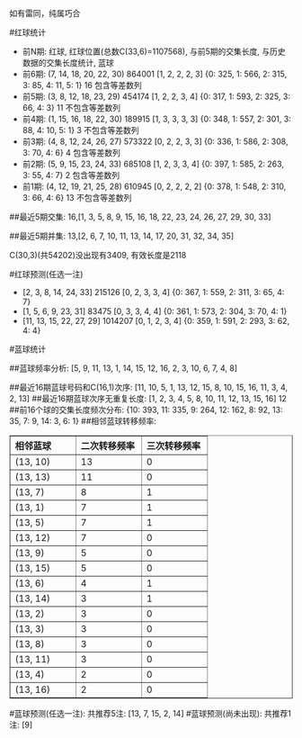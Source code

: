 <!-- 
.. title: 双色球2012024期(2012-03-01)数据分析报告
.. slug: slott-2012024-2012-03-01-report
.. date: 2012-03-02 08:00:00 UTC+08:00
.. tags: Lottery
.. link: 
.. description: 
.. type: text
-->

如有雷同，纯属巧合

<!-- TEASER_END-->

#红球统计

- 前N期: 红球, 红球位置(总数C(33,6)=1107568), 与前5期的交集长度, 与历史数据的交集长度统计, 蓝球
- 前6期: (7, 14, 18, 20, 22, 30) 864001 [1, 2, 2, 2, 3] {0: 325, 1: 566, 2: 315, 3: 85, 4: 11, 5: 1} 16 包含等差数列
- 前5期: (3, 8, 12, 18, 23, 29) 454174 [1, 2, 2, 3, 4] {0: 317, 1: 593, 2: 325, 3: 66, 4: 3} 11 不包含等差数列
- 前4期: (1, 15, 16, 18, 22, 30) 189915 [1, 3, 3, 3, 3] {0: 348, 1: 557, 2: 301, 3: 88, 4: 10, 5: 1} 3 不包含等差数列
- 前3期: (4, 8, 12, 24, 26, 27) 573322 [0, 2, 2, 3, 3] {0: 336, 1: 586, 2: 308, 3: 70, 4: 6} 4 包含等差数列
- 前2期: (5, 9, 15, 23, 24, 33) 685108 [1, 2, 3, 3, 4] {0: 397, 1: 585, 2: 263, 3: 55, 4: 7} 2 包含等差数列
- 前1期: (4, 12, 19, 21, 25, 28) 610945 [0, 2, 2, 2, 2] {0: 378, 1: 548, 2: 310, 3: 66, 4: 6} 13 不包含等差数列

##最近5期交集:
16,[1, 3, 5, 8, 9, 15, 16, 18, 22, 23, 24, 26, 27, 29, 30, 33]

##最近5期并集:
13,[2, 6, 7, 10, 11, 13, 14, 17, 20, 31, 32, 34, 35]

C(30,3)(共54202)没出现有3409, 
有效长度是2118

#红球预测(任选一注)

- [2, 3, 8, 14, 24, 33] 215126 [0, 2, 3, 3, 4] {0: 367, 1: 559, 2: 311, 3: 65, 4: 7}
- [1, 5, 6, 9, 23, 31] 83475 [0, 3, 3, 4, 4] {0: 361, 1: 573, 2: 304, 3: 70, 4: 1}
- [11, 13, 15, 22, 27, 29] 1014207 [0, 1, 2, 3, 4] {0: 359, 1: 591, 2: 293, 3: 62, 4: 4}

#蓝球统计

##蓝球频率分析:
[5, 9, 11, 13, 1, 14, 15, 12, 16, 2, 3, 10, 6, 7, 4, 8]

##最近16期蓝球号码和C(16,1)次序:
[11, 10, 5, 1, 13, 12, 15, 8, 10, 15, 16, 11, 3, 4, 2, 13]
##最近16期蓝球次序无重复长度:
[1, 2, 3, 4, 5, 8, 10, 11, 12, 13, 15, 16] 12
##前16个球的交集长度频次分布:
{10: 393, 11: 335, 9: 264, 12: 162, 8: 92, 13: 35, 7: 9, 14: 3, 6: 1}
##相邻蓝球转移频率:
<table border="1" class="table table-striped dataframe">
  <thead>
    <tr style="text-align: left;">
      <th style="min-width: 100px;">相邻蓝球</th>
      <th style="min-width: 100px;">二次转移频率</th>
      <th style="min-width: 100px;">三次转移频率</th>
    </tr>
  </thead>
  <tbody>
    <tr>
      <td> (13, 10)</td>
      <td> 13</td>
      <td> 0</td>
    </tr>
    <tr>
      <td> (13, 13)</td>
      <td> 11</td>
      <td> 0</td>
    </tr>
    <tr>
      <td>  (13, 7)</td>
      <td>  8</td>
      <td> 1</td>
    </tr>
    <tr>
      <td>  (13, 1)</td>
      <td>  7</td>
      <td> 1</td>
    </tr>
    <tr>
      <td>  (13, 5)</td>
      <td>  7</td>
      <td> 1</td>
    </tr>
    <tr>
      <td> (13, 12)</td>
      <td>  7</td>
      <td> 0</td>
    </tr>
    <tr>
      <td>  (13, 9)</td>
      <td>  5</td>
      <td> 0</td>
    </tr>
    <tr>
      <td> (13, 15)</td>
      <td>  5</td>
      <td> 0</td>
    </tr>
    <tr>
      <td>  (13, 6)</td>
      <td>  4</td>
      <td> 1</td>
    </tr>
    <tr>
      <td> (13, 14)</td>
      <td>  3</td>
      <td> 1</td>
    </tr>
    <tr>
      <td>  (13, 2)</td>
      <td>  3</td>
      <td> 0</td>
    </tr>
    <tr>
      <td>  (13, 3)</td>
      <td>  3</td>
      <td> 0</td>
    </tr>
    <tr>
      <td>  (13, 8)</td>
      <td>  3</td>
      <td> 0</td>
    </tr>
    <tr>
      <td> (13, 11)</td>
      <td>  3</td>
      <td> 0</td>
    </tr>
    <tr>
      <td>  (13, 4)</td>
      <td>  2</td>
      <td> 0</td>
    </tr>
    <tr>
      <td> (13, 16)</td>
      <td>  2</td>
      <td> 0</td>
    </tr>
  </tbody>
</table>
#蓝球预测(任选一注):
共推荐5注: [13, 7, 15, 2, 14]
#蓝球预测(尚未出现):
共推荐1注: [9]

